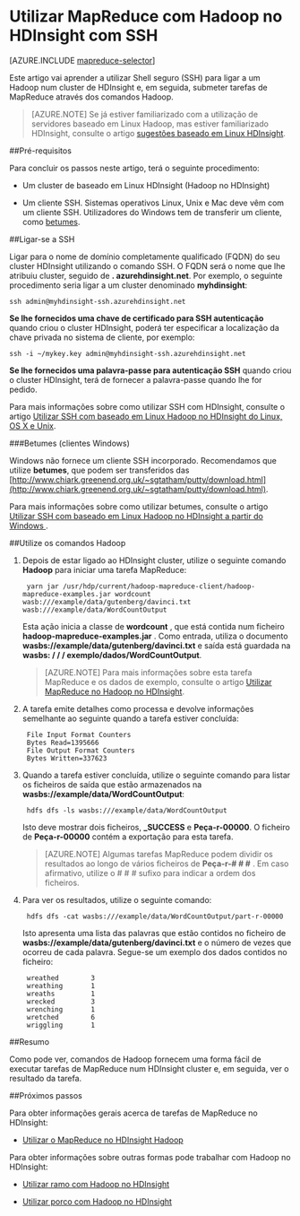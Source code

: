<properties
   pageTitle="Ligação MapReduce e SSH com Hadoop no HDInsight | Microsoft Azure"
   description="Saiba como utilizar SSH para executar tarefas de MapReduce utilizando Hadoop no HDInsight."
   services="hdinsight"
   documentationCenter=""
   authors="Blackmist"
   manager="jhubbard"
   editor="cgronlun"
   tags="azure-portal"/>

<tags
   ms.service="hdinsight"
   ms.devlang="na"
   ms.topic="article"
   ms.tgt_pltfrm="na"
   ms.workload="big-data"
   ms.date="08/23/2016"
   ms.author="larryfr"/>

# <a name="use-mapreduce-with-hadoop-on-hdinsight-with-ssh"></a>Utilizar MapReduce com Hadoop no HDInsight com SSH

[AZURE.INCLUDE [mapreduce-selector](../../includes/hdinsight-selector-use-mapreduce.md)]

Este artigo vai aprender a utilizar Shell seguro (SSH) para ligar a um Hadoop num cluster de HDInsight e, em seguida, submeter tarefas de MapReduce através dos comandos Hadoop.

> [AZURE.NOTE] Se já estiver familiarizado com a utilização de servidores baseado em Linux Hadoop, mas estiver familiarizado HDInsight, consulte o artigo [sugestões baseado em Linux HDInsight](hdinsight-hadoop-linux-information.md).

##<a id="prereq"></a>Pré-requisitos

Para concluir os passos neste artigo, terá o seguinte procedimento:

* Um cluster de baseado em Linux HDInsight (Hadoop no HDInsight)

* Um cliente SSH. Sistemas operativos Linux, Unix e Mac deve vêm com um cliente SSH. Utilizadores do Windows tem de transferir um cliente, como [betumes](http://www.chiark.greenend.org.uk/~sgtatham/putty/download.html).

##<a id="ssh"></a>Ligar-se a SSH

Ligar para o nome de domínio completamente qualificado (FQDN) do seu cluster HDInsight utilizando o comando SSH. O FQDN será o nome que lhe atribuiu cluster, seguido de **. azurehdinsight.net**. Por exemplo, o seguinte procedimento seria ligar a um cluster denominado **myhdinsight**:

    ssh admin@myhdinsight-ssh.azurehdinsight.net

**Se lhe fornecidos uma chave de certificado para SSH autenticação** quando criou o cluster HDInsight, poderá ter especificar a localização da chave privada no sistema de cliente, por exemplo:

    ssh -i ~/mykey.key admin@myhdinsight-ssh.azurehdinsight.net

**Se lhe fornecidos uma palavra-passe para autenticação SSH** quando criou o cluster HDInsight, terá de fornecer a palavra-passe quando lhe for pedido.

Para mais informações sobre como utilizar SSH com HDInsight, consulte o artigo [Utilizar SSH com baseado em Linux Hadoop no HDInsight do Linux, OS X e Unix](hdinsight-hadoop-linux-use-ssh-unix.md).

###<a name="putty-windows-clients"></a>Betumes (clientes Windows)

Windows não fornece um cliente SSH incorporado. Recomendamos que utilize **betumes**, que podem ser transferidos das [http://www.chiark.greenend.org.uk/~sgtatham/putty/download.html](http://www.chiark.greenend.org.uk/~sgtatham/putty/download.html).

Para mais informações sobre como utilizar betumes, consulte o artigo [Utilizar SSH com baseado em Linux Hadoop no HDInsight a partir do Windows ](hdinsight-hadoop-linux-use-ssh-windows.md).

##<a id="hadoop"></a>Utilize os comandos Hadoop

1. Depois de estar ligado ao HDInsight cluster, utilize o seguinte comando **Hadoop** para iniciar uma tarefa MapReduce:

        yarn jar /usr/hdp/current/hadoop-mapreduce-client/hadoop-mapreduce-examples.jar wordcount wasb:///example/data/gutenberg/davinci.txt wasb:///example/data/WordCountOutput

    Esta ação inicia a classe de **wordcount** , que está contida num ficheiro **hadoop-mapreduce-examples.jar** . Como entrada, utiliza o documento **wasbs://example/data/gutenberg/davinci.txt** e saída está guardada na **wasbs: / / / exemplo/dados/WordCountOutput**.

    > [AZURE.NOTE] Para mais informações sobre esta tarefa MapReduce e os dados de exemplo, consulte o artigo [Utilizar MapReduce no Hadoop no HDInsight](hdinsight-use-mapreduce.md).

2. A tarefa emite detalhes como processa e devolve informações semelhante ao seguinte quando a tarefa estiver concluída:

        File Input Format Counters
        Bytes Read=1395666
        File Output Format Counters
        Bytes Written=337623

3. Quando a tarefa estiver concluída, utilize o seguinte comando para listar os ficheiros de saída que estão armazenados na **wasbs://example/data/WordCountOutput**:

        hdfs dfs -ls wasbs:///example/data/WordCountOutput

    Isto deve mostrar dois ficheiros, **_SUCCESS** e **Peça-r-00000**. O ficheiro de **Peça-r-00000** contém a exportação para esta tarefa.

    > [AZURE.NOTE] Algumas tarefas MapReduce podem dividir os resultados ao longo de vários ficheiros de **Peça-r-# # #** . Em caso afirmativo, utilize o # # # sufixo para indicar a ordem dos ficheiros.

4. Para ver os resultados, utilize o seguinte comando:

        hdfs dfs -cat wasbs:///example/data/WordCountOutput/part-r-00000

    Isto apresenta uma lista das palavras que estão contidos no ficheiro de **wasbs://example/data/gutenberg/davinci.txt** e o número de vezes que ocorreu de cada palavra. Segue-se um exemplo dos dados contidos no ficheiro:

        wreathed        3
        wreathing       1
        wreaths         1
        wrecked         3
        wrenching       1
        wretched        6
        wriggling       1

##<a id="summary"></a>Resumo

Como pode ver, comandos de Hadoop fornecem uma forma fácil de executar tarefas de MapReduce num HDInsight cluster e, em seguida, ver o resultado da tarefa.

##<a id="nextsteps"></a>Próximos passos

Para obter informações gerais acerca de tarefas de MapReduce no HDInsight:

* [Utilizar o MapReduce no HDInsight Hadoop](hdinsight-use-mapreduce.md)

Para obter informações sobre outras formas pode trabalhar com Hadoop no HDInsight:

* [Utilizar ramo com Hadoop no HDInsight](hdinsight-use-hive.md)

* [Utilizar porco com Hadoop no HDInsight](hdinsight-use-pig.md)
